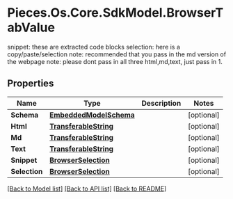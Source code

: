 # Pieces.Os.Core.SdkModel.BrowserTabValue
snippet: these are extracted code blocks selection: here is a copy/paste/selection  note: recommended that you pass in the md version of the webpage  note: please dont pass in all three html,md,text, just pass in 1.

## Properties

Name | Type | Description | Notes
------------ | ------------- | ------------- | -------------
**Schema** | [**EmbeddedModelSchema**](EmbeddedModelSchema.md) |  | [optional] 
**Html** | [**TransferableString**](TransferableString.md) |  | [optional] 
**Md** | [**TransferableString**](TransferableString.md) |  | [optional] 
**Text** | [**TransferableString**](TransferableString.md) |  | [optional] 
**Snippet** | [**BrowserSelection**](BrowserSelection.md) |  | [optional] 
**Selection** | [**BrowserSelection**](BrowserSelection.md) |  | [optional] 

[[Back to Model list]](../README.md#documentation-for-models) [[Back to API list]](../README.md#documentation-for-api-endpoints) [[Back to README]](../README.md)

